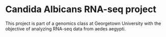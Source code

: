 # Candida Albicans RNA-seq project

This project is part of a genomics class at Georgetown University with the objective of analyzing RNA-seq data from aedes aegypti.
